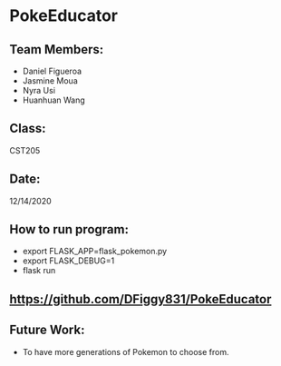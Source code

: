 # PokeEducator
## Team Members:
 - Daniel Figueroa
 - Jasmine Moua
 - Nyra Usi
 - Huanhuan Wang
## Class:
CST205
## Date:
12/14/2020
## How to run program:
  - export FLASK_APP=flask_pokemon.py
  - export FLASK_DEBUG=1
  - flask run
## https://github.com/DFiggy831/PokeEducator
## Future Work:
  - To have more generations of Pokemon to choose from.
